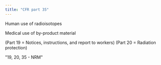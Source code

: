 ```yaml
---
title: "CFR part 35"
---
```

Human use of radioisotopes

Medical use of by-product material

(Part 19 = Notices, instructions, and report to workers)
(Part 20 = Radiation protection)

&quot;19, 20, 35 - NRM&quot;


